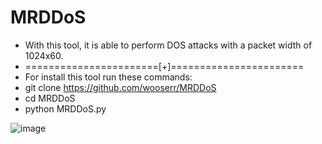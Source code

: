 # MRDDoS

* With this tool, it is able to perform DOS attacks with a packet width of 1024x60.
* =======================[+]=======================
* For install this tool run these commands:
* git clone https://github.com/wooserr/MRDDoS
* cd MRDDoS
* python MRDDoS.py


![image](https://github.com/user-attachments/assets/3b40ead7-508a-4159-8d8c-33391c5ac973)
